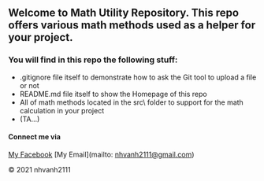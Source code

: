 ## Welcome to Math Utility Repository. This repo offers various math methods used as a helper for your project.

### You will find in this repo the following stuff:

* .gitignore file itself to demonstrate how to ask the Git tool to upload a file or not
* README.md file itself to show the Homepage of this repo
* All of math methods located in the src\ folder to support for the math calculation in your project
* (TA...)

#### Connect me via
[My Facebook](https://faceboook.com/nhvanh2111)
[My Email](mailto: nhvanh2111@gmail.com)

© 2021 nhvanh2111
